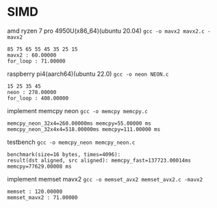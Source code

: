 # SIMD

amd ryzen 7 pro 4950U(x86_64)(ubuntu 20.04)
`gcc -o mavx2 mavx2.c -mavx2 `
```shell
85 75 65 55 45 35 25 15 
mavx2 : 60.00000
for_loop : 71.00000
```
raspberry pi4(aarch64)(ubuntu 22.0)
`gcc -o neon NEON.c`
```shell
15 25 35 45 
neon : 278.00000
for_loop : 408.00000
```

implement memcpy neon
`gcc -o memcpy memcpy.c`
```shell
memcpy_neon_32x4=260.00000ms memcpy=55.00000 ms
memcpy_neon_32x4x4=518.00000ms memcpy=111.00000 ms
```
testbench `gcc -o memcpy_neon memcpy_neon.c`
```shell
benchmark(size=16 bytes, times=4096):
result(dst aligned, src aligned): memcpy_fast=137723.00014ms memcpy=77629.00008 ms
```

implement memset mavx2
`gcc -o memset_avx2 memset_avx2.c -mavx2 `
```shell
memset : 120.00000
memset_mavx2 : 71.00000
```
